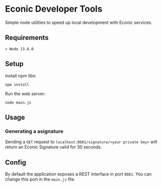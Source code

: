 # Econic Developer Tools

Simple node utilities to speed up local development with Econic services.

## Requirements

`< Node 13.8.0`

## Setup

Install npm libs:
```
npm install
```

Run the web server:
```
node main.js
```

## Usage

### Generating a asignature

Sending a `GET` request to `localhost:8081/signature/<your private key>` will
return an Econic Signature valid for 30 seconds.

## Config

By default the application exposes a REST interface in port `8081`. 
You can change this port in the `main.js` file.


